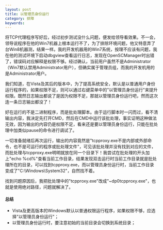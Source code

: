 ```yaml
---
layout: post
title: 以管理员身份运行
category: 排障
keywords:
---
```


将TCP代理程序写好后，经过初步测试没什么问题，便发给领导看效果。不一会，领导说程序在他的Win7机器上根本运行不了，为了排除环境问题，他又特意弄了台Win8机器测，结果一样。我的开发机器用的Win7系统，按理不应该有问题，我在他的测试环境下启动dbgview查看运行日志，发现在OpenSCManager时出错了，错误码对应解释是权限不够。经过确认，当前用户虽然不是Administrator（Win7默认禁用Administrator用户），但确实属于管理员组，而我的开发机用的是Administrator用户。

我们知道，在Vista及其后的版本中，为了提高系统安全，默认是以普通用户身份运行程序的，如果权限不足，则可以通过右键菜单中的\"以管理员身份运行\"来提升权限。既然日志输出都说了是因为权限不足，那就以管理员身份运行吧，然而这次连一条日志输出都没了！

好在运行的不是二进制程序，而是批处理脚本。由于运行脚本时一闪而过，看不清输出内容，我决定先打开CMD，然后在CMD中运行该批处理，事实证明这种做法无效，因为输出的内容仍是权限不足，看来还是要以管理员身份运行，只能在批处理中加类似pause的命令进行调试了。

一切准备就绪后再次运行，输出的内容竟然是\"tcpproxy.exe不是内部或外部命令，也不是可运行的程序或批处理文件\"，可见该批处理并没有找到对应的文件，而批处理与tcpproxy.exe明明就放在同一个目录下！我尝试在批处理的开头加上\"echo %cd%\"查看当前工作目录，结果发现双击运行时当前工作目录就是批处理所在的目录，可以找到tcpproxy.exe，而以管理员身份运行时，当前工作目录变成了\"C:\Windows\System32\"，自然找不着。

找到问题原因后，我把批处理中的\"tcpproxy.exe\"改成\"~dp0tcpproxy.exe\"，也就是使用绝对路径，问题就解决了。

#### 总结

- Vista及更高版本的Windows默认以普通权限运行程序，如果权限不够，应选择\"以管理员身份运行\"；
- 以管理员身份运行时，要注意初始的当前目录会切换到系统目录；
